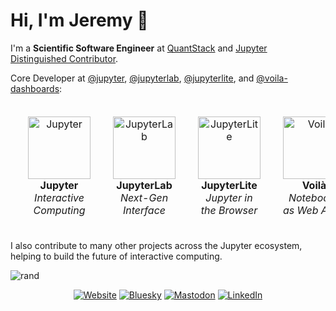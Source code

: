 # Hi, I'm Jeremy 👋

I'm a **Scientific Software Engineer** at [QuantStack](https://quantstack.net/) and [Jupyter Distinguished Contributor](https://jupyter.org/).

Core Developer at [@jupyter](https://github.com/jupyter), [@jupyterlab](https://github.com/jupyterlab), [@jupyterlite](https://github.com/jupyterlite), and [@voila-dashboards](https://github.com/voila-dashboards):

<div align="center">
  <table style="margin: 0 auto; border-collapse: separate; border-spacing: 20px;">
    <tr>
      <td style="text-align: center; vertical-align: top; width: 100px;">
        <a href="https://github.com/jupyter/jupyter">
          <img src="https://raw.githubusercontent.com/jupyter/design/refs/heads/main/logos/Logo%20Mark/logomark-orangebody-whitemoons/logomark-orangebody-whitemoons.svg" width="100" height="100" alt="Jupyter"/>
        </a>
        <br/>
        <strong>Jupyter</strong>
        <br/>
        <em>Interactive Computing</em>
      </td>
      <td style="text-align: center; vertical-align: top; width: 100px;">
        <a href="https://github.com/jupyterlab/jupyterlab">
          <img src="https://raw.githubusercontent.com/jupyter/design/refs/heads/main/logos/Square%20Logo/squarelogo-whitetext-orangebody-whitemoons/squarelogo-whitetext-orangebody-whitemoons.svg" width="100" height="100" alt="JupyterLab"/>
        </a>
        <br/>
        <strong>JupyterLab</strong>
        <br/>
        <em>Next-Gen Interface</em>
      </td>
      <td style="text-align: center; vertical-align: top; width: 100px;">
        <a href="https://github.com/jupyterlite/jupyterlite">
          <img src="https://jupyterlite.readthedocs.io/en/latest/_static/icon.svg" width="100" height="100" alt="JupyterLite"/>
        </a>
        <br/>
        <strong>JupyterLite</strong>
        <br/>
        <em>Jupyter in the Browser</em>
      </td>
      <td style="text-align: center; vertical-align: top; width: 100px;">
        <a href="https://github.com/voila-dashboards/voila">
          <img src="https://voila.readthedocs.io/en/stable/_static/voila-logo.svg" width="100" height="100" alt="Voila"/>
        </a>
        <br/>
        <strong>Voilà</strong>
        <br/>
        <em>Notebooks as Web Apps</em>
      </td>
    </tr>
  </table>
</div>

I also contribute to many other projects across the Jupyter ecosystem, helping to build the future of interactive computing.

![rand](https://rand-xyz.now.sh/api/hello)


<div align="center">
  
  [![Website](https://img.shields.io/badge/Website-jtp.io-blue?style=flat-square&logo=globe)](https://jtp.io)
  [![Bluesky](https://img.shields.io/badge/Bluesky-@jtp.io-00A8E8?style=flat-square&logo=bluesky&logoColor=white)](https://bsky.app/profile/jtp.io)
  [![Mastodon](https://img.shields.io/badge/Mastodon-@jtp@fosstodon.org-6364FF?style=flat-square&logo=mastodon&logoColor=white)](https://fosstodon.org/@jtp)
  [![LinkedIn](https://img.shields.io/badge/LinkedIn-jtuloup-0077B5?style=flat-square&logo=linkedin&logoColor=white)](https://linkedin.com/in/jtuloup)
  
</div>

